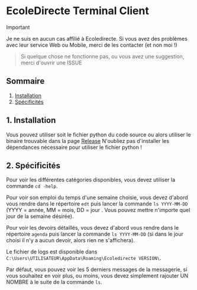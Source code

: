 # EcoleDirecte Terminal Client

> [!IMPORTANT]
> Je ne suis en aucun cas affilié à Ecoledirecte. Si vous avez des problèmes avec leur service Web ou Mobile, merci de les contacter (et non moi !)

> Si quelque chose ne fonctionne pas, ou vous avez une suggestion, merci d'ouvrir une ISSUE

## Sommaire
1. [Installation](#1-installation)
2. [Spécificités](#2-spécificités)

## 1. Installation
Vous pouvez utiliser soit le fichier python du code source ou alors utiliser le binaire trouvable dans la page [Release](https://github.com/julianoMa/ecoledirecte-terminal-client/releases/tag/v1.0.0)
N'oubliez pas d'installer les dépendances nécessaire pour utiliser le fichier python !

## 2. Spécificités
Pour voir les différentes catégories disponibles, vous devez utiliser la commande `cd -help`.

Pour voir son emploi du temps d'une semaine choisie, vous devez d'abord vous rendre dans le répertoire `edt` puis lancer la commande `ls YYYY-MM-DD` (YYYY = année, MM = mois, DD = jour . Vous pouvez mettre n'importe quel jour de la semaine désirée).

Pour voir les devoirs détaillés, vous devez d'abord vous rendre dans le répertoire `agenda` puis lancer la commande `ls YYYY-MM-DD` (si dans le jour choisi il n'y a aucun devoir, alors rien ne s'affichera).

Le fichier de logs est disponible dans `C:\Users\UTILISATEUR\AppData\Roaming\Ecoledirecte VERSION\`.

Par défaut, vous pouvez voir les 5 derniers messages de la messagerie, si vous souhaitez en voir plus, ou moins, vous devez simplement rajouter UN NOMBRE à le suite de la commande `ls`.